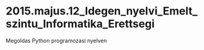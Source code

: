 # 2015.majus.12_Idegen_nyelvi_Emelt_szintu_Informatika_Erettsegi
Megoldas Python programozasi nyelven
